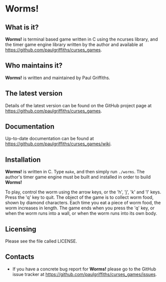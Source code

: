 Worms!
======

What is it?
-----------

**Worms!** is terminal based game written in C using the ncurses library,
and the timer game engine library written by the author and available at
<https://github.com/paulgriffiths/curses_games>.

Who maintains it?
-----------------
**Worms!** is written and maintained by Paul Griffiths.

The latest version
------------------
Details of the latest version can be found on the GitHub project page at
<https://github.com/paulgriffiths/curses_games>.

Documentation
-------------
Up-to-date documentation can be found at
<https://github.com/paulgriffiths/curses_games/wiki>.

Installation
------------
**Worms!** is written in C. Type `make`, and then simply run `./worms`.
The author's timer game engine must be built and installed in order to
build **Worms!**

To play, control the worm using the arrow keys, or the 'h', 'j', 'k' and
'l' keys. Press the 'q' key to quit. The object of the game is to collect
worm food, shown by diamond characters. Each time you eat a piece of worm food,
the worm increases in length. The game ends when you press the 'q' key, or
when the worm runs into a wall, or when the worm runs into its own body.

Licensing
---------
Please see the file called LICENSE.

Contacts
--------
* If you have a concrete bug report for **Worms!** please go to the GitHub
issue tracker at <https://github.com/paulgriffiths/curses_games/issues>.

